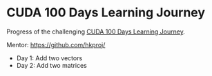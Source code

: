 # CUDA 100 Days Learning Journey

Progress of the challenging [CUDA 100 Days Learning Journey](https://github.com/hkproj/100-days-of-gpu/tree/main).

Mentor: https://github.com/hkproj/


+ Day 1: Add two vectors
+ Day 2: Add two matrices

